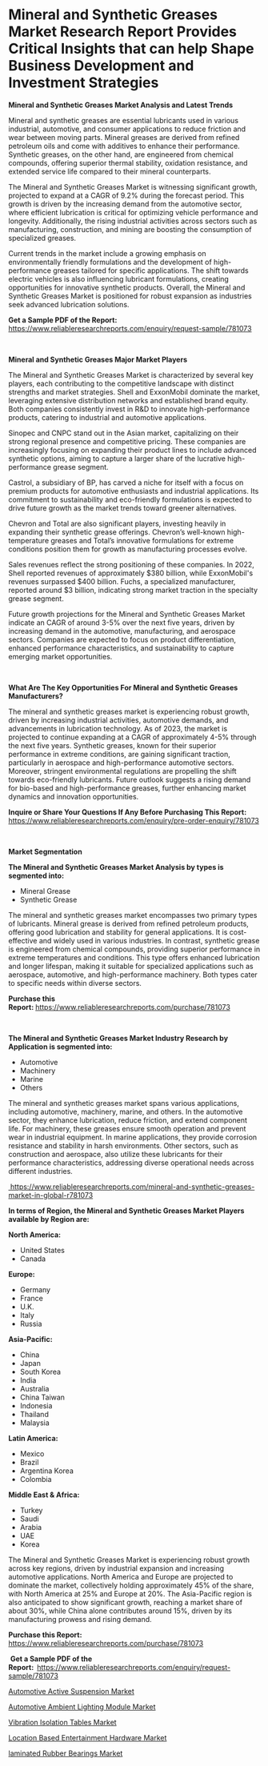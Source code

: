<p><h1>Mineral and Synthetic Greases Market Research Report Provides Critical Insights that can help Shape Business Development and Investment Strategies</h1></p><p><strong>Mineral and Synthetic Greases Market Analysis and Latest Trends</strong></p>
<p><p>Mineral and synthetic greases are essential lubricants used in various industrial, automotive, and consumer applications to reduce friction and wear between moving parts. Mineral greases are derived from refined petroleum oils and come with additives to enhance their performance. Synthetic greases, on the other hand, are engineered from chemical compounds, offering superior thermal stability, oxidation resistance, and extended service life compared to their mineral counterparts.</p><p>The Mineral and Synthetic Greases Market is witnessing significant growth, projected to expand at a CAGR of 9.2% during the forecast period. This growth is driven by the increasing demand from the automotive sector, where efficient lubrication is critical for optimizing vehicle performance and longevity. Additionally, the rising industrial activities across sectors such as manufacturing, construction, and mining are boosting the consumption of specialized greases.</p><p>Current trends in the market include a growing emphasis on environmentally friendly formulations and the development of high-performance greases tailored for specific applications. The shift towards electric vehicles is also influencing lubricant formulations, creating opportunities for innovative synthetic products. Overall, the Mineral and Synthetic Greases Market is positioned for robust expansion as industries seek advanced lubrication solutions.</p></p>
<p><strong>Get a Sample PDF of the Report:&nbsp;</strong> <a href="https://www.reliableresearchreports.com/enquiry/request-sample/781073?utm_campaign=113&utm_medium=2&utm_source=Github&utm_content=ia&utm_term=30122024&utm_id=mineral-and-synthetic-greases">https://www.reliableresearchreports.com/enquiry/request-sample/781073</a></p>
<p>&nbsp;</p>
<p><strong>Mineral and Synthetic Greases Major Market Players</strong></p>
<p><p>The Mineral and Synthetic Greases Market is characterized by several key players, each contributing to the competitive landscape with distinct strengths and market strategies. Shell and ExxonMobil dominate the market, leveraging extensive distribution networks and established brand equity. Both companies consistently invest in R&D to innovate high-performance products, catering to industrial and automotive applications.</p><p>Sinopec and CNPC stand out in the Asian market, capitalizing on their strong regional presence and competitive pricing. These companies are increasingly focusing on expanding their product lines to include advanced synthetic options, aiming to capture a larger share of the lucrative high-performance grease segment.</p><p>Castrol, a subsidiary of BP, has carved a niche for itself with a focus on premium products for automotive enthusiasts and industrial applications. Its commitment to sustainability and eco-friendly formulations is expected to drive future growth as the market trends toward greener alternatives.</p><p>Chevron and Total are also significant players, investing heavily in expanding their synthetic grease offerings. Chevron’s well-known high-temperature greases and Total’s innovative formulations for extreme conditions position them for growth as manufacturing processes evolve.</p><p>Sales revenues reflect the strong positioning of these companies. In 2022, Shell reported revenues of approximately $380 billion, while ExxonMobil's revenues surpassed $400 billion. Fuchs, a specialized manufacturer, reported around $3 billion, indicating strong market traction in the specialty grease segment.</p><p>Future growth projections for the Mineral and Synthetic Greases Market indicate an CAGR of around 3-5% over the next five years, driven by increasing demand in the automotive, manufacturing, and aerospace sectors. Companies are expected to focus on product differentiation, enhanced performance characteristics, and sustainability to capture emerging market opportunities.</p></p>
<p>&nbsp;</p>
<p><strong>What Are The Key Opportunities For Mineral and Synthetic Greases Manufacturers?</strong></p>
<p><p>The mineral and synthetic greases market is experiencing robust growth, driven by increasing industrial activities, automotive demands, and advancements in lubrication technology. As of 2023, the market is projected to continue expanding at a CAGR of approximately 4-5% through the next five years. Synthetic greases, known for their superior performance in extreme conditions, are gaining significant traction, particularly in aerospace and high-performance automotive sectors. Moreover, stringent environmental regulations are propelling the shift towards eco-friendly lubricants. Future outlook suggests a rising demand for bio-based and high-performance greases, further enhancing market dynamics and innovation opportunities.</p></p>
<p><strong>Inquire or Share Your Questions If Any Before Purchasing This Report:</strong> <a href="https://www.reliableresearchreports.com/enquiry/pre-order-enquiry/781073?utm_campaign=113&utm_medium=2&utm_source=Github&utm_content=ia&utm_term=30122024&utm_id=mineral-and-synthetic-greases">https://www.reliableresearchreports.com/enquiry/pre-order-enquiry/781073</a></p>
<p>&nbsp;</p>
<p><strong>Market Segmentation</strong></p>
<p><strong>The Mineral and Synthetic Greases Market Analysis by types is segmented into:</strong></p>
<p><ul><li>Mineral Grease</li><li>Synthetic Grease</li></ul></p>
<p><p>The mineral and synthetic greases market encompasses two primary types of lubricants. Mineral grease is derived from refined petroleum products, offering good lubrication and stability for general applications. It is cost-effective and widely used in various industries. In contrast, synthetic grease is engineered from chemical compounds, providing superior performance in extreme temperatures and conditions. This type offers enhanced lubrication and longer lifespan, making it suitable for specialized applications such as aerospace, automotive, and high-performance machinery. Both types cater to specific needs within diverse sectors.</p></p>
<p><strong>Purchase this Report:&nbsp;</strong><a href="https://www.reliableresearchreports.com/purchase/781073?utm_campaign=113&utm_medium=2&utm_source=Github&utm_content=ia&utm_term=30122024&utm_id=mineral-and-synthetic-greases">https://www.reliableresearchreports.com/purchase/781073</a></p>
<p>&nbsp;</p>
<p><strong>The Mineral and Synthetic Greases Market Industry Research by Application is segmented into:</strong></p>
<p><ul><li>Automotive</li><li>Machinery</li><li>Marine</li><li>Others</li></ul></p>
<p><p>The mineral and synthetic greases market spans various applications, including automotive, machinery, marine, and others. In the automotive sector, they enhance lubrication, reduce friction, and extend component life. For machinery, these greases ensure smooth operation and prevent wear in industrial equipment. In marine applications, they provide corrosion resistance and stability in harsh environments. Other sectors, such as construction and aerospace, also utilize these lubricants for their performance characteristics, addressing diverse operational needs across different industries.</p></p>
<p><a href="https://www.reliableresearchreports.com/mineral-and-synthetic-greases-market-in-global-r781073?utm_campaign=113&utm_medium=2&utm_source=Github&utm_content=ia&utm_term=30122024&utm_id=mineral-and-synthetic-greases">&nbsp;https://www.reliableresearchreports.com/mineral-and-synthetic-greases-market-in-global-r781073</a></p>
<p><strong>In terms of Region, the Mineral and Synthetic Greases Market Players available by Region are:</strong></p>
<p>
    <p> <strong> North America: </strong>
        <ul>
            <li>United States</li>
            <li>Canada</li>
        </ul>
        </p> 
    <p> <strong> Europe: </strong>
        <ul>
            <li>Germany</li>
            <li>France</li>
            <li>U.K.</li>
            <li>Italy</li>
            <li>Russia</li>
        </ul>
        </p> 
    <p> <strong> Asia-Pacific: </strong>
        <ul>
            <li>China</li>
            <li>Japan</li>
            <li>South Korea</li>
            <li>India</li>
            <li>Australia</li>
            <li>China Taiwan</li>
            <li>Indonesia</li>
            <li>Thailand</li>
            <li>Malaysia</li>
        </ul>
        </p> 
    <p> <strong> Latin America: </strong>
        <ul>
            <li>Mexico</li>
            <li>Brazil</li>
            <li>Argentina Korea</li>
            <li>Colombia</li>
        </ul>
        </p> 
    <p> <strong> Middle East & Africa: </strong>
        <ul>
            <li>Turkey</li>
            <li>Saudi</li>
            <li>Arabia</li>
            <li>UAE</li>
            <li>Korea</li>
        </ul>
    </p>
    </p>
<p><p>The Mineral and Synthetic Greases Market is experiencing robust growth across key regions, driven by industrial expansion and increasing automotive applications. North America and Europe are projected to dominate the market, collectively holding approximately 45% of the share, with North America at 25% and Europe at 20%. The Asia-Pacific region is also anticipated to show significant growth, reaching a market share of about 30%, while China alone contributes around 15%, driven by its manufacturing prowess and rising demand.</p></p>
<p><strong>Purchase this Report: </strong><a href="https://www.reliableresearchreports.com/purchase/781073?utm_campaign=113&utm_medium=2&utm_source=Github&utm_content=ia&utm_term=30122024&utm_id=mineral-and-synthetic-greases">https://www.reliableresearchreports.com/purchase/781073</a></p>
<p>&nbsp;<strong>Get a Sample PDF of the Report:&nbsp;&nbsp;</strong><a href="https://www.reliableresearchreports.com/enquiry/request-sample/781073?utm_campaign=113&utm_medium=2&utm_source=Github&utm_content=ia&utm_term=30122024&utm_id=mineral-and-synthetic-greases">https://www.reliableresearchreports.com/enquiry/request-sample/781073</a></p>
<p><strong></strong></p>
<p><p><a href="https://github.com/lehumiston1971679/Market-Research-Report-List-1/blob/main/automotive-active-suspension-market.md?utm_campaign=113&utm_medium=2&utm_source=Github&utm_content=ia&utm_term=30122024&utm_id=mineral-and-synthetic-greases">Automotive Active Suspension Market</a></p><p><a href="https://github.com/locarol73/Market-Research-Report-List-1/blob/main/automotive-ambient-lighting-module-market.md?utm_campaign=113&utm_medium=2&utm_source=Github&utm_content=ia&utm_term=30122024&utm_id=mineral-and-synthetic-greases">Automotive Ambient Lighting Module Market</a></p><p><a href="https://github.com/SamiaChowdhury801/Market-Research-Report-List-1/blob/main/vibration-isolation-tables-market.md?utm_campaign=113&utm_medium=2&utm_source=Github&utm_content=ia&utm_term=30122024&utm_id=mineral-and-synthetic-greases">Vibration Isolation Tables Market</a></p><p><a href="https://github.com/rileymgdorcas/Market-Research-Report-List-1/blob/main/location-based-entertainment-hardware-market.md?utm_campaign=113&utm_medium=2&utm_source=Github&utm_content=ia&utm_term=30122024&utm_id=mineral-and-synthetic-greases">Location Based Entertainment Hardware Market</a></p><p><a href="https://github.com/LilianFaulkner65/Market-Research-Report-List-1/blob/main/laminated-rubber-bearings-market.md?utm_campaign=113&utm_medium=2&utm_source=Github&utm_content=ia&utm_term=30122024&utm_id=mineral-and-synthetic-greases">laminated Rubber Bearings Market</a></p></p>
